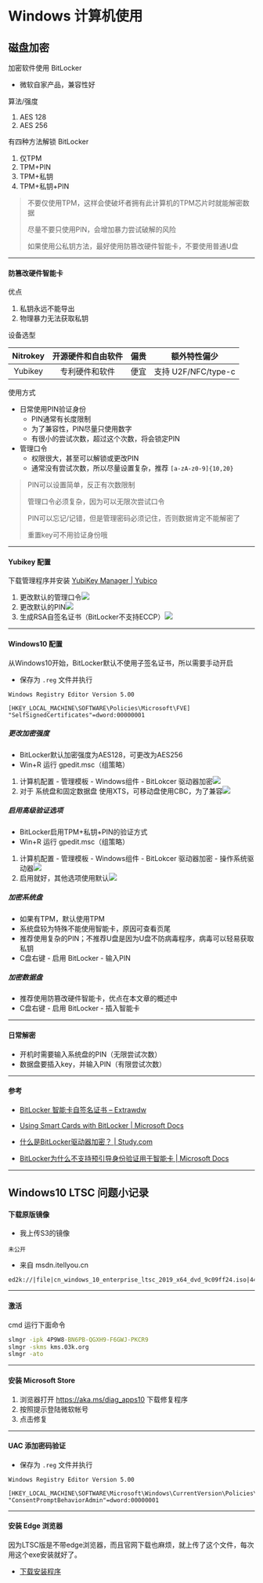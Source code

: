 # Windows 计算机使用





## 磁盘加密



加密软件使用 BitLocker

* 微软自家产品，兼容性好



算法/强度

1. AES 128
2. AES 256



有四种方法解锁 BitLocker

1. 仅TPM
2. TPM+PIN
3. TPM+私钥
4. TPM+私钥+PIN

> 不要仅使用TPM，这样会使破坏者拥有此计算机的TPM芯片时就能解密数据
>
> 尽量不要只使用PIN，会增加暴力尝试破解的风险
>
> 如果使用公私钥方法，最好使用防篡改硬件智能卡，不要使用普通U盘





---





#### 防篡改硬件智能卡



优点

1. 私钥永远不能导出
2. 物理暴力无法获取私钥



设备选型

| Nitrokey | 开源硬件和自由软件 | 偏贵 | 额外特性偏少        |
| :------: | :----------------: | :--: | ------------------- |
| Yubikey  |   专利硬件和软件   | 便宜 | 支持 U2F/NFC/type-c |



使用方式

* 日常使用PIN验证身份
  * PIN通常有长度限制
  * 为了兼容性，PIN尽量只使用数字
  * 有很小的尝试次数，超过这个次数，将会锁定PIN
* 管理口令
  * 权限很大，甚至可以解锁或更改PIN
  * 通常没有尝试次数，所以尽量设置复杂，推荐 `[a-zA-z0-9]{10,20}`

> PIN可以设置简单，反正有次数限制
>
> 管理口令必须复杂，因为可以无限次尝试口令
>
> PIN可以忘记/记错，但是管理密码必须记住，否则数据肯定不能解密了
>
> 重置key可不用验证身份哦





---





#### Yubikey 配置

下载管理程序并安装 [YubiKey Manager | Yubico](https://www.yubico.com/products/services-software/download/yubikey-manager/)



1. 更改默认的管理口令![](Windows计算机使用.img/image_2020-07-18_21-58-28.png)
2. 更改默认的PIN![](Windows计算机使用.img/image_2020-07-18_21-59-57.png)
3. 生成RSA自签名证书（BitLocker不支持ECCP）![](Windows计算机使用.img/image_2020-07-18_22-07-02.png)





---





#### Windows10 配置



从Windows10开始，BitLocker默认不使用子签名证书，所以需要手动开启

* 保存为 `.reg` 文件并执行

```
Windows Registry Editor Version 5.00
 
[HKEY_LOCAL_MACHINE\SOFTWARE\Policies\Microsoft\FVE]
"SelfSignedCertificates"=dword:00000001
```



##### 更改加密强度

* BitLocker默认加密强度为AES128，可更改为AES256
* Win+R 运行 gpedit.msc（组策略）

1. 计算机配置 - 管理模板 - Windows组件 - BitLokcer 驱动器加密![](Windows计算机使用.img/image_2020-07-18_22-16-40.png)
2. 对于 系统盘和固定数据盘 使用XTS，可移动盘使用CBC，为了兼容![](Windows计算机使用.img/image_2020-07-18_22-19-35.png)



##### 启用高级验证选项

* BitLocker启用TPM+私钥+PIN的验证方式
* Win+R 运行 gpedit.msc（组策略）

1. 计算机配置 - 管理模板 - Windows组件 - BitLokcer 驱动器加密 - 操作系统驱动器![](Windows计算机使用.img/image_2020-07-18_22-59-06.png)
2. 启用就好，其他选项使用默认![](Windows计算机使用.img/image_2020-07-18_23-00-08.png)



##### 加密系统盘

* 如果有TPM，默认使用TPM
* 系统盘较为特殊不能使用智能卡，原因可查看页尾
* 推荐使用复杂的PIN；不推荐U盘是因为U盘不防病毒程序，病毒可以轻易获取私钥
* C盘右键 - 启用 BitLocker - 输入PIN



##### 加密数据盘

- 推荐使用防篡改硬件智能卡，优点在本文章的概述中
- C盘右键 - 启用 BitLocker - 插入智能卡





---





#### 日常解密

* 开机时需要输入系统盘的PIN（无限尝试次数）
* 数据盘要插入key，并输入PIN（有限尝试次数）





---



#### 参考

* [BitLocker 智能卡自签名证书 – Extrawdw](https://blog.extrawdw.net/computer/windows/bitlocker-smartcard-self-signed-certificates/)

* [Using Smart Cards with BitLocker | Microsoft Docs](https://docs.microsoft.com/en-us/previous-versions/windows/it-pro/windows-7/dd875530(v=ws.10))

* [什么是BitLocker驱动器加密？ | Study.com](https://study.com/academy/lesson/what-is-bitlocker-drive-encryption.html)

* [BitLocker为什么不支持预引导身份验证用于智能卡 | Microsoft Docs](https://docs.microsoft.com/en-us/windows/security/information-protection/bitlocker/bitlocker-using-with-other-programs-faq#can-bitlocker-support-smart-cards-for-pre-boot-authentication)





---





## Windows10 LTSC 问题小记录



#### 下载原版镜像

* 我上传S3的镜像

```
未公开
```

* 来自 msdn.itellyou.cn

```
ed2k://|file|cn_windows_10_enterprise_ltsc_2019_x64_dvd_9c09ff24.iso|4478906368|E7C526499308841A4A6D116C857DB669|/
```



---



#### 激活

cmd 运行下面命令

```cmd
slmgr -ipk 4P9W8-BN6PB-QGXH9-F6GWJ-PKCR9
slmgr -skms kms.03k.org
slmgr -ato
```



---



#### 安装 Microsoft Store

1. 浏览器打开 <https://aka.ms/diag_apps10> 下载修复程序
2. 按照提示登陆微软帐号
3. 点击修复



---



#### UAC 添加密码验证

* 保存为 `.reg` 文件并执行

```
Windows Registry Editor Version 5.00

[HKEY_LOCAL_MACHINE\SOFTWARE\Microsoft\Windows\CurrentVersion\Policies\System]
"ConsentPromptBehaviorAdmin"=dword:00000001
```



---



#### 安装 Edge 浏览器

因为LTSC版是不带edge浏览器，而且官网下载也麻烦，就上传了这个文件，每次用这个exe安装就好了。

* [下载安装程序](https://download.liuq.org/microsoft.com/MicrosoftEdgeSetup.exe)

